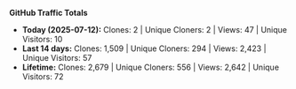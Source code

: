 
**GitHub Traffic Totals**

- **Today (2025-07-12):** Clones: 2 | Unique Cloners: 2 | Views: 47 | Unique Visitors: 10
- **Last 14 days:** Clones: 1,509 | Unique Cloners: 294 | Views: 2,423 | Unique Visitors: 57
- **Lifetime:** Clones: 2,679 | Unique Cloners: 556 | Views: 2,642 | Unique Visitors: 72
